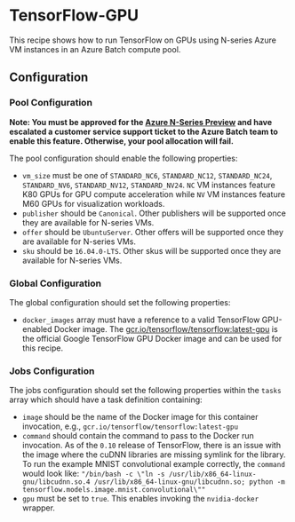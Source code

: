 # TensorFlow-GPU
This recipe shows how to run TensorFlow on GPUs using N-series Azure VM
instances in an Azure Batch compute pool.

## Configuration
### Pool Configuration
**Note: You must be approved for the
[Azure N-Series Preview](http://gpu.azure.com/) and have escalated a
customer service support ticket to the Azure Batch team to enable this
feature. Otherwise, your pool allocation will fail.**

The pool configuration should enable the following properties:
* `vm_size` must be one of `STANDARD_NC6`, `STANDARD_NC12`, `STANDARD_NC24`,
`STANDARD_NV6`, `STANDARD_NV12`, `STANDARD_NV24`. `NC` VM instances feature
K80 GPUs for GPU compute acceleration while `NV` VM instances feature
M60 GPUs for visualization workloads.
* `publisher` should be `Canonical`. Other publishers will be supported
once they are available for N-series VMs.
* `offer` should be `UbuntuServer`. Other offers will be supported once they
are available for N-series VMs.
* `sku` should be `16.04.0-LTS`. Other skus will be supported once they are
available for N-series VMs.

### Global Configuration
The global configuration should set the following properties:
* `docker_images` array must have a reference to a valid TensorFlow GPU-enabled
Docker image. The
[gcr.io/tensorflow/tensorflow:latest-gpu](https://www.tensorflow.org/versions/r0.10/get_started/os_setup.html#docker-installation)
is the official Google TensorFlow GPU Docker image and can be used for this
recipe.

### Jobs Configuration
The jobs configuration should set the following properties within the `tasks`
array which should have a task definition containing:
* `image` should be the name of the Docker image for this container invocation,
e.g., `gcr.io/tensorflow/tensorflow:latest-gpu`
* `command` should contain the command to pass to the Docker run invocation.
As of the `0.10` release of TensorFlow, there is an issue with the image where
the cuDNN libraries are missing symlink for the library. To run the example
MNIST convolutional example correctly, the `command` would look like:
`"/bin/bash -c \"ln -s /usr/lib/x86_64-linux-gnu/libcudnn.so.4 /usr/lib/x86_64-linux-gnu/libcudnn.so; python -m tensorflow.models.image.mnist.convolutional\""`
* `gpu` must be set to `true`. This enables invoking the `nvidia-docker`
wrapper.
